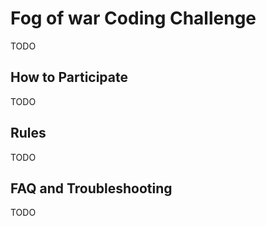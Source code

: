 # Fog of war Coding Challenge
TODO

## How to Participate
TODO

## Rules
TODO

## FAQ and Troubleshooting
TODO
